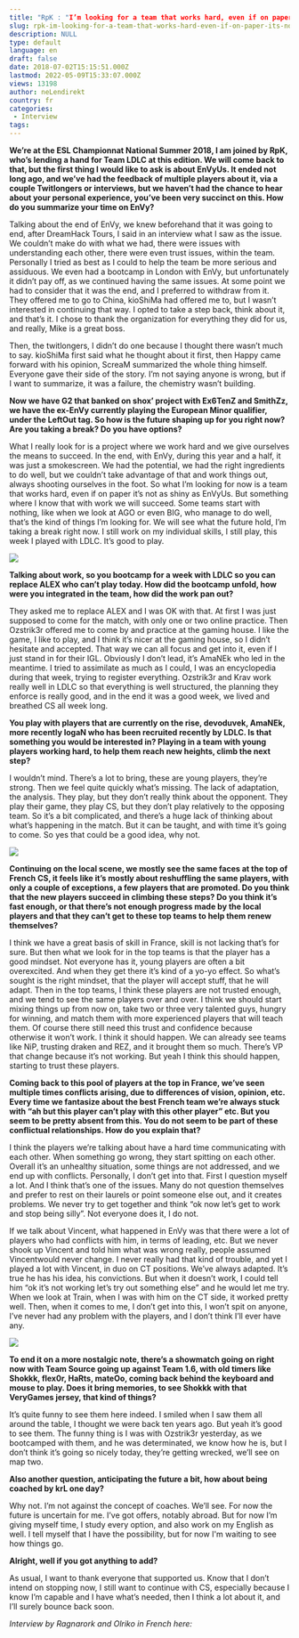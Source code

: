 ```yaml
---
title: "RpK : "I’m looking for a team that works hard, even if on paper it’s not as shiny as EnVyUs""
slug: rpk-im-looking-for-a-team-that-works-hard-even-if-on-paper-its-not-as-shiny-as-envyus
description: NULL
type: default
language: en
draft: false
date: 2018-07-02T15:15:51.000Z
lastmod: 2022-05-09T15:33:07.000Z
views: 13198
author: neLendirekt
country: fr
categories:
 - Interview
tags:
---
```

**We’re at the ESL Championnat National Summer 2018, I am joined by RpK, who’s lending a hand for Team LDLC at this edition. We will come back to that, but the first thing I would like to ask is about EnVyUs. It ended not long ago, and we’ve had the feedback of multiple players about it, via a couple Twitlongers or interviews, but we haven’t had the chance to hear about your personal experience, you’ve been very succinct on this. How do you summarize your time on EnVy?**

Talking about the end of EnVy, we knew beforehand that it was going to end, after DreamHack Tours, I said in an interview what I saw as the issue. We couldn’t make do with what we had, there were issues with understanding each other, there were even trust issues, within the team. Personally I tried as best as I could to help the team be more serious and assiduous. We even had a bootcamp in London with EnVy, but unfortunately it didn’t pay off, as we continued having the same issues. At some point we had to consider that it was the end, and I preferred to withdraw from it. They offered me to go to China, kioShiMa had offered me to, but I wasn’t interested in continuing that way. I opted to take a step back, think about it, and that’s it. I chose to thank the organization for everything they did for us, and really, Mike is a great boss. 

Then, the twitlongers, I didn’t do one because I thought there wasn’t much to say. kioShiMa first said what he thought about it first, then Happy came forward with his opinion, ScreaM summarized the whole thing himself. Everyone gave their side of the story. I’m not saying anyone is wrong, but if I want to summarize, it was a failure, the chemistry wasn’t building.

**Now we have G2 that banked on shox’ project with Ex6TenZ and SmithZz, we have the ex-EnVy currently playing the European Minor qualifier, under the LeftOut tag. So how is the future shaping up for you right now? Are you taking a break? Do you have options?**

What I really look for is a project where we work hard and we give ourselves the means to succeed. In the end, with EnVy, during this year and a half, it was just a smokescreen. We had the potential, we had the right ingredients to do well, but we couldn’t take advantage of that and work things out, always shooting ourselves in the foot. So what I’m looking for now is a team that works hard, even if on paper it’s not as shiny as EnVyUs. But something where I know that with work we will succeed. Some teams start with nothing, like when we look at AGO or even BIG, who manage to do well, that’s the kind of things I’m looking for. We will see what the future hold, I’m taking a break right now. I still work on my individual skills, I still play, this week I played with LDLC. It’s good to play.

![](https://flickshot-ue.s3.eu-west-2.amazonaws.com/flickshot/picture/5b38e4d7a62d0/pic.jpg)

**Talking about work, so you bootcamp for a week with LDLC so you can replace ALEX who can’t play today. How did the bootcamp unfold, how were you integrated in the team, how did the work pan out?**

They asked me to replace ALEX and I was OK with that. At first I was just supposed to come for the match, with only one or two online practice. Then Ozstrik3r offered me to come by and practice at the gaming house. I like the game, I like to play, and I think it’s nicer at the gaming house, so I didn’t hesitate and accepted. That way we can all focus and get into it, even if I just stand in for their IGL. Obviously I don’t lead, it’s AmaNEk who led in the meantime. I tried to assimilate as much as I could, I was an encyclopedia during that week, trying to register everything. Ozstrik3r and Krav work really well in LDLC so that everything is well structured, the planning they enforce is really good, and in the end it was a good week, we lived and breathed CS all week long.

**You play with players that are currently on the rise, devoduvek, AmaNEk, more recently logaN who has been recruited recently by LDLC. Is that something you would be interested in? Playing in a team with young players working hard, to help them reach new heights, climb the next step?**

I wouldn’t mind. There’s a lot to bring, these are young players, they’re strong. Then we feel quite quickly what’s missing. The lack of adaptation, the analysis. They play, but they don’t really think about the opponent. They play their game, they play CS, but they don’t play relatively to the opposing team. So it’s a bit complicated, and there’s a huge lack of thinking about what’s happening in the match. But it can be taught, and with time it’s going to come. So yes that could be a good idea, why not.

![](https://flickshot-ue.s3.eu-west-2.amazonaws.com/flickshot/picture/5a1f6cc610f78/pic.jpg)

**Continuing on the local scene, we mostly see the same faces at the top of French CS, it feels like it’s mostly about reshuffling the same players, with only a couple of exceptions, a few players that are promoted. Do you think that the new players succeed in climbing these steps? Do you think it’s fast enough, or that there’s not enough progress made by the local players and that they can’t get to these top teams to help them renew themselves?**

I think we have a great basis of skill in France, skill is not lacking that’s for sure. But then what we look for in the top teams is that the player has a good mindset. Not everyone has it, young players are often a bit overexcited. And when they get there it’s kind of a yo-yo effect. So what’s sought is the right mindset, that the player will accept stuff, that he will adapt. Then in the top teams, I think these players are not trusted enough, and we tend to see the same players over and over. I think we should start mixing things up from now on, take two or three very talented guys, hungry for winning, and match them with more experienced players that will teach them. Of course there still need this trust and confidence because otherwise it won’t work. I think it should happen. We can already see teams like NiP, trusting draken and REZ, and it brought them so much. There’s VP that change because it’s not working. But yeah I think this should happen, starting to trust these players.

**Coming back to this pool of players at the top in France, we’ve seen multiple times conflicts arising, due to differences of vision, opinion, etc. Every time we fantasize about the best French team we’re always stuck with “ah but this player can’t play with this other player” etc. But you seem to be pretty absent from this. You do not seem to be part of these conflictual relationships. How do you explain that?**

I think the players we’re talking about have a hard time communicating with each other. When something go wrong, they start spitting on each other. Overall it’s an unhealthy situation, some things are not addressed, and we end up with conflicts. Personally, I don’t get into that. First I question myself a lot. And I think that’s one of the issues. Many do not question themselves and prefer to rest on their laurels or point someone else out, and it creates problems. We never try to get together and think “ok now let’s get to work and stop being silly”. Not everyone does it, I do not. 

If we talk about Vincent, what happened in EnVy was that there were a lot of players who had conflicts with him, in terms of leading, etc. But we never shook up Vincent and told him what was wrong really, people assumed Vincentwould never change. I never really had that kind of trouble, and yet I played a lot with Vincent, in duo on CT positions. We’ve always adapted. It’s true he has his idea, his convictions. But when it doesn’t work, I could tell him “ok it’s not working let’s try out something else” and he would let me try. When we look at Train, when I was with him on the CT side, it worked pretty well. Then, when it comes to me, I don’t get into this, I won’t spit on anyone, I’ve never had any problem with the players, and I don’t think I’ll ever have any.

![](https://flickshot-ue.s3.eu-west-2.amazonaws.com/flickshot/picture/5a1f686e22ad4/pic.jpg)

**To end it on a more nostalgic note, there’s a showmatch going on right now with Team Source going up against Team 1.6, with old timers like Shokkk, flex0r, HaRts, mateOo, coming back behind the keyboard and mouse to play. Does it bring memories, to see Shokkk with that VeryGames jersey, that kind of things?**

It’s quite funny to see them here indeed. I smiled when I saw them all around the table, I thought we were back ten years ago. But yeah it’s good to see them. The funny thing is I was with Ozstrik3r yesterday, as we bootcamped with them, and he was determinated, we know how he is, but I don’t think it’s going so nicely today, they’re getting wrecked, we’ll see on map two.

**Also another question, anticipating the future a bit, how about being coached by krL one day?**

Why not. I’m not against the concept of coaches. We’ll see. For now the future is uncertain for me. I’ve got offers, notably abroad. But for now I’m giving myself time, I study every option, and also work on my English as well. I tell myself that I have the possibility, but for now I'm waiting to see how things go.

**Alright, well if you got anything to add?**

As usual, I want to thank everyone that supported us. Know that I don’t intend on stopping now, I still want to continue with CS, especially because I know I’m capable and I have what’s needed, then I think a lot about it, and I’ll surely bounce back soon.

_Interview by Ragnarork and Olriko in French here:_  
